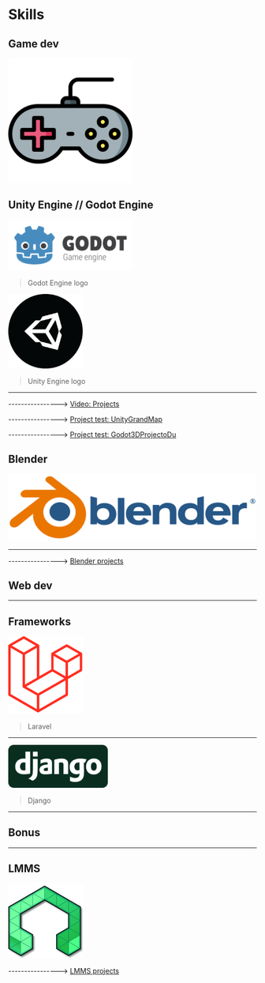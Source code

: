 # Skills

## Game dev

<img src="imgs/game-console-svgrepo-com.svg" width="50%" >


## Unity Engine // Godot Engine

<img src="imgs/Godot_logo.svg" width="50%" >

>Godot Engine logo

<img src="imgs/unity-tab-circle-black.png" width="30%" >

>Unity Engine logo

***
----------------> [Video: Projects](https://vimeo.com/user130645208)

----------------> [Project test: UnityGrandMap](https://github.com/caiosantosSTL/UnityGrandMap)

----------------> [Project test: Godot3DProjectoDu](https://github.com/caiosantosSTL/Godot3DProjectoDu)


## Blender 

![Blender logo](imgs/blender_logo.png)



***
----------------> [Blender projects](https://www.deviantart.com/redenalux)

## Web dev

***

## Frameworks

<img src="imgs/800px-Laravel.svg.png" width="30%" >

>Laravel

***

<img src="imgs/django-logo-negative.svg" width="40%" >

>Django

***
## Bonus

***

## LMMS

<img src="imgs/Lmms_logo.png"  width="30%">

----------------> [LMMS projects](https://soundcloud.com/caiosds)